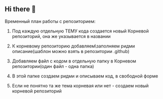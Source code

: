 ## Hi there 👋

Временный план работы с репозиторием:

1. Под каждую отдельную ТЕМУ кода создается новый Корневой репозиторий, она же указывается в названии
2. К корневому репозиторию добавляем\заполняем ридми описание(шаблон можно взять в репозитории .github)
3. Добавляем файл с кодом в отдельную папку в Корневом репозитории(один файл - одна папка)
4. В этой папке создаем ридми и описываем код, в свободной форме

5. Если не понятно та же тема корневая или нет - создаем новый корневой репозиторий
